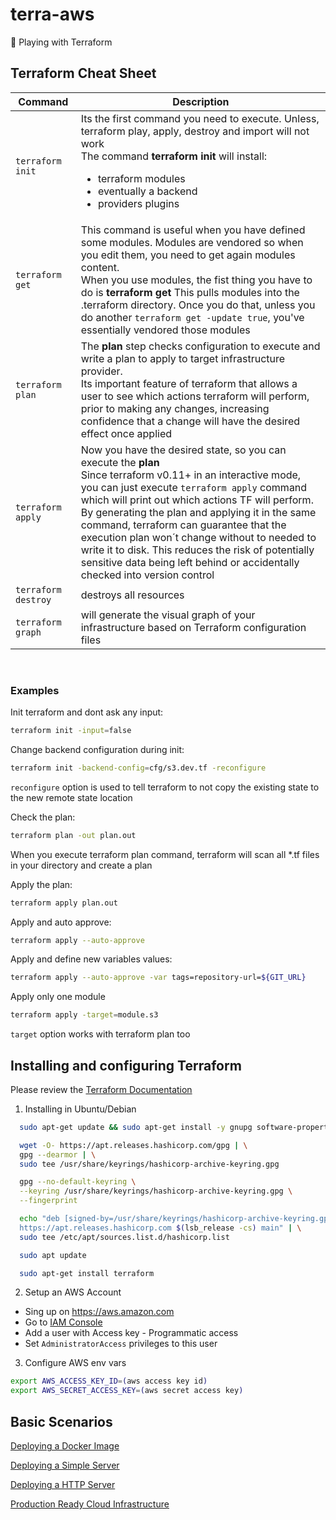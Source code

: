 # terra-aws

:rocket: Playing with Terraform

## Terraform Cheat Sheet
| Command |  Description|
| --- | --- |
| `terraform init`|  Its the first command you need to execute. Unless, terraform play, apply, destroy and import will not work <br>The command **terraform init** will install: <ul><li>terraform modules</li><li>eventually a backend</li><li>providers plugins</li></ul>|
| `terraform get` | This command is useful when you have defined some modules. Modules are vendored so when you edit them, you need to get again modules content. <br>When you use modules, the fist thing you have to do is  **terraform get** This pulls modules into the .terraform directory. Once you do that, unless you do another ```terraform get -update true```, you've essentially vendored those modules| 
| `terraform plan` | The **plan** step checks configuration to execute and write a plan to apply to target infrastructure provider. <br> Its important feature of terraform that allows a user to see which actions terraform will perform, prior to making any changes, increasing confidence that a change will have the desired effect once applied|
| `terraform apply` | Now you have the desired state, so you can execute the **plan** <br> Since terraform v0.11+ in an interactive mode, you can just execute `terraform apply` command which will print out which actions TF will perform.<br>By generating the plan and applying it in the same command, terraform can guarantee that the execution plan won´t change without to needed to write it to disk. This reduces the risk of potentially sensitive data being left behind or accidentally checked into version control  |
`terraform destroy` |destroys all resources|
`terraform graph` |will generate the visual graph of your infrastructure based on Terraform configuration files |

<br>

### Examples

Init terraform and dont ask any input:
```sh 
terraform init -input=false
```

Change backend configuration during init:

```sh
terraform init -backend-config=cfg/s3.dev.tf -reconfigure
```
`reconfigure` option is used to tell terraform to not copy the existing state to the new remote state location

Check the plan:
```sh 
terraform plan -out plan.out
```
 When you execute terraform plan command, terraform will scan all *.tf files in your directory and create a plan

Apply the plan:
```sh 
terraform apply plan.out
```

Apply and auto approve:
```sh 
terraform apply --auto-approve
```

Apply and define new variables values:
```sh 
terraform apply --auto-approve -var tags=repository-url=${GIT_URL}
```
Apply only one module
```sh 
terraform apply -target=module.s3
```

`target` option works with terraform plan too


##  Installing and configuring Terraform
Please review the [Terraform Documentation](https://developer.hashicorp.com/terraform/tutorials/aws-get-started/install-cli?in=terraform%2Faws-get-started)

1. Installing in Ubuntu/Debian

```sh
  sudo apt-get update && sudo apt-get install -y gnupg software-properties-common
```
```sh
  wget -O- https://apt.releases.hashicorp.com/gpg | \
  gpg --dearmor | \
  sudo tee /usr/share/keyrings/hashicorp-archive-keyring.gpg
```
```sh
  gpg --no-default-keyring \
  --keyring /usr/share/keyrings/hashicorp-archive-keyring.gpg \
  --fingerprint
```
```sh 
  echo "deb [signed-by=/usr/share/keyrings/hashicorp-archive-keyring.gpg] \
  https://apt.releases.hashicorp.com $(lsb_release -cs) main" | \
  sudo tee /etc/apt/sources.list.d/hashicorp.list
```
```sh
  sudo apt update
  ```
```sh  
  sudo apt-get install terraform
```

2. Setup an AWS Account

* Sing up on https://aws.amazon.com
* Go to [IAM Console](https://amzn.to/33fM2jf)
* Add a user with Access key - Programmatic access
* Set `AdministratorAccess` privileges to this user

3. Configure AWS env vars

```sh
export AWS_ACCESS_KEY_ID=(aws access key id)
export AWS_SECRET_ACCESS_KEY=(aws secret access key)
```

## Basic Scenarios

[Deploying a Docker Image](/docker/docker.md)

[Deploying a Simple Server](/simple/simple.md)

[Deploying a HTTP Server](/httpserver/httpserver.md)

[Production Ready Cloud Infrastructure](/cloud-infra/cloud-infra.md)
